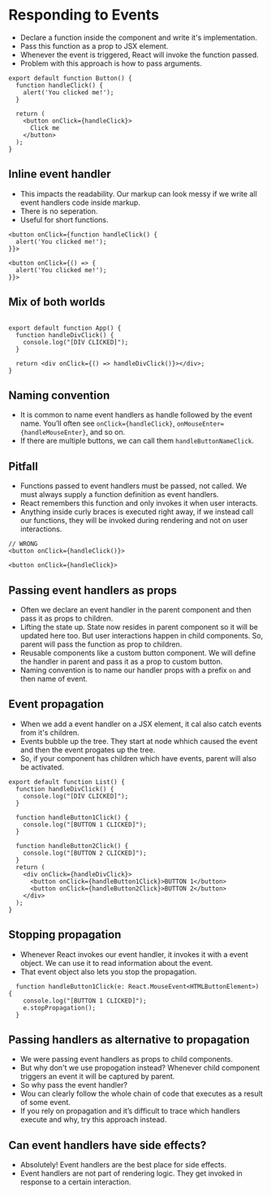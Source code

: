 # Responding to Events

- Declare a function inside the component and write it's implementation.
- Pass this function as a prop to JSX element.
- Whenever the event is triggered, React will invoke the function passed.
- Problem with this approach is how to pass arguments.

```tsx
export default function Button() {
  function handleClick() {
    alert('You clicked me!');
  }

  return (
    <button onClick={handleClick}>
      Click me
    </button>
  );
}

```

## Inline event handler

- This impacts the readability. Our markup can look messy if we write all event handlers code inside markup.
- There is no seperation.
- Useful for short functions.

```tsx
<button onClick={function handleClick() {
  alert('You clicked me!');
}}>

<button onClick={() => {
  alert('You clicked me!');
}}>
```

## Mix of both worlds

```tsx

export default function App() {
  function handleDivClick() {
    console.log("[DIV CLICKED]");
  }

  return <div onClick={() => handleDivClick()}></div>;
}
```

## Naming convention

- It is common to name event handlers as handle followed by the event name. You’ll often see `onClick={handleClick}`, `onMouseEnter={handleMouseEnter}`, and so on.
- If there are multiple buttons, we can call them `handleButtonNameClick`.


## Pitfall

- Functions passed to event handlers must be passed, not called. We must always supply a function definition as event handlers.
- React remembers this function and only invokes it when user interacts.
- Anything inside curly braces is executed right away, if we instead call our functions, they will be invoked during rendering and not on user interactions.

```tsx
// WRONG
<button onClick={handleClick()}>

<button onClick={handleClick}>	
```


## Passing event handlers as props 

- Often we declare an event handler in the parent component and then pass it as props to children.
- Lifting the state up. State now resides in parent component so it will be updated here too. But user interactions happen in child components. So, parent will pass the function as prop to children.
- Reusable components like a custom button component. We will define the handler in parent and pass it as a prop to custom button.
- Naming convention is to name our handler props with a prefix `on` and then name of event. 

## Event propagation 

- When we add a event handler on a JSX element, it cal also catch events from it's children.
- Events bubble up the tree. They start at node whhich caused the event and then the event progates up the tree.
- So, if your component has children which have events, parent will also be activated.

```tsx
export default function List() {
  function handleDivClick() {
    console.log("[DIV CLICKED]");
  }

  function handleButton1Click() {
    console.log("[BUTTON 1 CLICKED]");
  }

  function handleButton2Click() {
    console.log("[BUTTON 2 CLICKED]");
  }
  return (
    <div onClick={handleDivClick}>
      <button onClick={handleButton1Click}>BUTTON 1</button>
      <button onClick={handleButton2Click}>BUTTON 2</button>
    </div>
  );
}

```

## Stopping propagation 

- Whenever React invokes our event handler, it invokes it with a event object. We can use it to read information about the event.
- That event object also lets you stop the propagation.

```tsx
  function handleButton1Click(e: React.MouseEvent<HTMLButtonElement>) {
    console.log("[BUTTON 1 CLICKED]");
    e.stopPropagation();
  }
```

## Passing handlers as alternative to propagation 

- We were passing event handlers as props to child components.
- But why don't we use propogation instead? Whenever child component triggers an event it will be captured by parent.
- So why pass the event handler?
- Wou can clearly follow the whole chain of code that executes as a result of some event.
- If you rely on propagation and it’s difficult to trace which handlers execute and why, try this approach instead.


## Can event handlers have side effects? 

- Absolutely! Event handlers are the best place for side effects.
- Event handlers are not part of rendering logic. They get invoked in response to a certain interaction.
